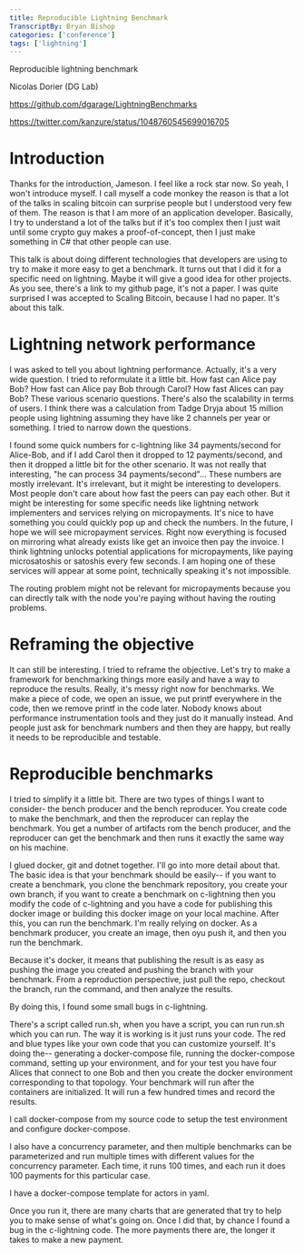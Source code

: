 ```yaml
---
title: Reproducible Lightning Benchmark
TranscriptBy: Bryan Bishop
categories: ['conference']
tags: ['lightning']
---
```


Reproducible lightning benchmark

Nicolas Dorier (DG Lab)

<https://github.com/dgarage/LightningBenchmarks>

<https://twitter.com/kanzure/status/1048760545699016705>

# Introduction

Thanks for the introduction, Jameson. I feel like a rock star now. So yeah, I won't introduce myself. I call myself a code monkey the reason is that a lot of the talks in scaling bitcoin can surprise people but I understood very few of them. The reason is that I am more of an application developer. Basically, I try to understand a lot of the talks but if it's too complex then I just wait until some crypto guy makes a proof-of-concept, then I just make something in C# that other people can use.

This talk is about doing different technologies that developers are using to try to make it more easy to get a benchmark. It turns out that I did it for a specific need on lightning. Maybe it will give a good idea for other projects. As you see, there's a link to my github page, it's not a paper. I was quite surprised I was accepted to Scaling Bitcoin, because I had no paper. It's about this talk.

# Lightning network performance

I was asked to tell you about lightning performance. Actually, it's a very wide question. I tried to reformulate it a little bit. How fast can Alice pay Bob? How fast can Alice pay Bob through Carol? How fast Alices can pay Bob? These various scenario questions. There's also the scalability in terms of users. I think there was a calculation from Tadge Dryja about 15 million people using lightning assuming they have like 2 channels per year or something. I tried to narrow down the questions.

I found some quick numbers for c-lightning like 34 payments/second for Alice-Bob, and if I add Carol then it dropped to 12 payments/second, and then it dropped a little bit for the other scenario. It was not really that interesting, "he can process 34 payments/second"... These numbers are mostly irrelevant. It's irrelevant, but it might be interesting to developers. Most people don't care about how fast the peers can pay each other. But it might be interesting for some specific needs like lightning network implementers and services relying on micropayments. It's nice to have something you could quickly pop up and check the numbers. In the future, I hope we will see micropayment services. Right now everything is focused on mirroring what already exists like get an invoice then pay the invoice. I think lightning unlocks potential applications for micropayments, like paying microsatoshis or satoshis every few seconds. I am hoping one of these services will appear at some point, technically speaking it's not impossible.

The routing problem might not be relevant for micropayments because you can directly talk with the node you're paying without having the routing problems.

# Reframing the objective

It can still be interesting. I tried to reframe the objective. Let's try to make a framework for benchmarking things more easily and have a way to reproduce the results. Really, it's messy right now for benchmarks. We make a piece of code, we open an issue, we put printf everywhere in the code, then we remove printf in the code later. Nobody knows about performance instrumentation tools and they just do it manually instead. And people just ask for benchmark numbers and then they are happy, but really it needs to be reproducible and testable.

# Reproducible benchmarks

I tried to simplify it a little bit. There are two types of things I want to consider- the bench producer and the bench reproducer. You create code to make the benchmark, and then the reproducer can replay the benchmark. You get a number of artifacts rom the bench producer, and the reproducer can get the benchmark and then runs it exactly the same way on his machine.

I glued docker, git and dotnet together. I'll go into more detail about that. The basic idea is that your benchmark should be easily-- if you want to create a benchmark, you clone the benchmark repository, you create your own branch, if you want to create a benchmark on c-lightning then you modify the code of c-lightning and you have a code for publishing this docker image or building this docker image on your local machine. After this, you can run the benchmark. I'm really relying on docker. As a benchmark producer, you create an image, then oyu push it, and then you run the benchmark.

Because it's docker, it means that publishing the result is as easy as pushing the image you created and pushing the branch with your benchmark. From a reproduction perspective, just pull the repo, checkout the branch, run the command, and then analyze the results.

By doing this, I found some small bugs in c-lightning.

There's a script called run.sh, when you have a script, you can run run.sh which you can run. The way it is working is it just runs your code. The red and blue types like your own code that you can customize yourself. It's doing the-- generating a docker-compose file, running the docker-compose command, setting up your environment, and for your test you have four Alices that connect to one Bob and then you create the docker environment corresponding to that topology. Your benchmark will run after the containers are initialized. It will run a few hundred times and record the results.

I call docker-compose from my source code to setup the test environment and configure docker-compose.

I also have a concurrency parameter, and then multiple benchmarks can be parameterized and run multiple times with different values for the concurrency parameter. Each time, it runs 100 times, and each run it does 100 payments for this particular case.

I have a docker-compose template for actors in yaml.

Once you run it, there are many charts that are generated that try to help you to make sense of what's going on. Once I did that, by chance I found a bug in the c-lightning code. The more payments there are, the longer it takes to make a new payment.


